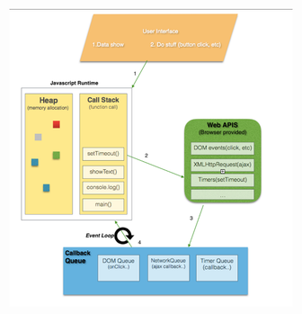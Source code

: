 <!-- package.json & lock json -->

![Difference between package.json and package-lock.json](/Document/javascript/images/image.png)